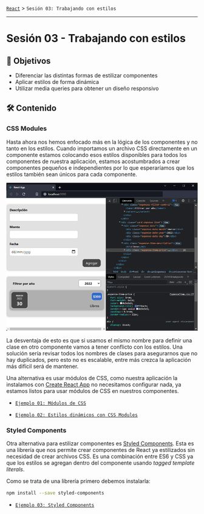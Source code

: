 [`React`](../README.md) > `Sesión 03: Trabajando con estilos`

---

# Sesión 03 - Trabajando con estilos

## 🎯 Objetivos

- Diferenciar las distintas formas de estilizar componentes
- Aplicar estilos de forma dinámica
- Utilizar media queries para obtener un diseño responsivo

## 🛠 Contenido

### CSS Modules

Hasta ahora nos hemos enfocado más en la lógica de los componentes y no tanto en los estilos. Cuando importamos un archivo CSS directamente en un componente estamos colocando esos estilos disponibles para todos los componentes de nuestra aplicación, estamos acostumbrados a crear componentes pequeños e independientes por lo que esperaríamos que los estilos también sean únicos para cada componente.

![Inspect Styles](./assets/inspect-styles.png)

La desventaja de esto es que si usamos el mismo nombre para definir una clase en otro componente vamos a tener conflicto con los estilos. Una solución sería revisar todos los nombres de clases para asegurarnos que no hay duplicados, pero esto no es escalable, entre más crezca la aplicación más difícil será de mantener.

Una alternativa es usar módulos de CSS, como nuestra aplicación la instalamos con [Create React App](https://create-react-app.dev/docs/adding-a-css-modules-stylesheet) no necesitamos configurar nada, ya estamos listos para usar módulos de CSS en nuestros componentes.

- [`Ejemplo 01: Módulos de CSS`](./Ejemplo-01/Readme.md)

- [`Ejemplo 02: Estilos dinámicos con CSS Modules`](./Ejemplo-02/Readme.md)

### Styled Components

Otra alternativa para estilizar componentes es [Styled Components](https://styled-components.com/). Esta es una librería que nos permite crear componentes de React ya estilizados sin necesidad de crear archivos CSS. Es una combinación entre ES6 y CSS ya que los estilos se agregan dentro del componente usando _tagged template literals_.

Como se trata de una librería primero debemos instalarla:

```bash
npm install --save styled-components
```

- [`Ejemplo 03: Styled Components`](./Ejemplo-03/Readme.md)
